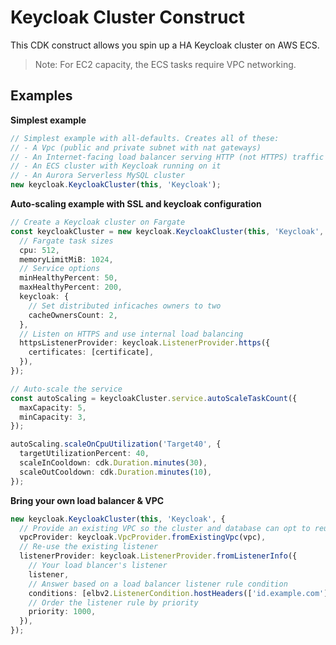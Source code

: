 # Keycloak Cluster Construct

This CDK construct allows you spin up a HA Keycloak cluster on AWS ECS.

> Note: For EC2 capacity, the ECS tasks require VPC networking.

## Examples

**Simplest example**

```ts
// Simplest example with all-defaults. Creates all of these:
// - A Vpc (public and private subnet with nat gateways)
// - An Internet-facing load balancer serving HTTP (not HTTPS) traffic
// - An ECS cluster with Keycloak running on it
// - An Aurora Serverless MySQL cluster
new keycloak.KeycloakCluster(this, 'Keycloak');
```

**Auto-scaling example with SSL and keycloak configuration**

```ts
// Create a Keycloak cluster on Fargate
const keycloakCluster = new keycloak.KeycloakCluster(this, 'Keycloak', {
  // Fargate task sizes
  cpu: 512,
  memoryLimitMiB: 1024,
  // Service options
  minHealthyPercent: 50,
  maxHealthyPercent: 200,
  keycloak: {
    // Set distributed inficaches owners to two
    cacheOwnersCount: 2,
  },
  // Listen on HTTPS and use internal load balancing
  httpsListenerProvider: keycloak.ListenerProvider.https({
    certificates: [certificate],
  }),
});

// Auto-scale the service
const autoScaling = keycloakCluster.service.autoScaleTaskCount({
  maxCapacity: 5,
  minCapacity: 3,
});

autoScaling.scaleOnCpuUtilization('Target40', {
  targetUtilizationPercent: 40,
  scaleInCooldown: cdk.Duration.minutes(30),
  scaleOutCooldown: cdk.Duration.minutes(10),
});
```

**Bring your own load balancer & VPC**

```ts
new keycloak.KeycloakCluster(this, 'Keycloak', {
  // Provide an existing VPC so the cluster and database can opt to reuse it
  vpcProvider: keycloak.VpcProvider.fromExistingVpc(vpc),
  // Re-use the existing listener
  listenerProvider: keycloak.ListenerProvider.fromListenerInfo({
    // Your load blancer's listener
    listener,
    // Answer based on a load balancer listener rule condition
    conditions: [elbv2.ListenerCondition.hostHeaders(['id.example.com'])],
    // Order the listener rule by priority
    priority: 1000,
  }),
});
```
